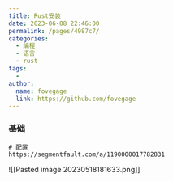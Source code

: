 ```yaml
---
title: Rust安装
date: 2023-06-08 22:46:00
permalink: /pages/4987c7/
categories:
  - 编程
  - 语言
  - rust
tags:
  - 
author: 
  name: fovegage
  link: https://github.com/fovegage
---
```

### 基础
```
# 配置
https://segmentfault.com/a/1190000017782831
```
![[Pasted image 20230518181633.png]]